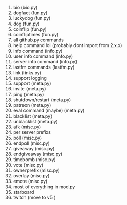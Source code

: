 1. bio (bio.py)
2. dogfact (fun.py)
3. luckydog (fun.py)
4. dog (fun.py)
5. coinflip (fun.py)
6. coinfliptimes (fun.py)
7. all github.py commands
8. help command lol (probably dont import from 2.x.x)
9. info command (info.py)
10. user info command (info.py)
11. server info command (info.py)
12. lastfm commands (lastfm.py)
13. link (links.py)
14. support logging
15. support (meta.py)
16. invite (meta.py)
17. ping (meta.py)
18. shutdown/restart (meta.py)
19. patreon (meta.py)
20. eval command (maybe) (meta.py)
21. blacklist (meta.py)
22. unblacklist (meta.py)
23. afk (misc.py)
24. per server prefixs
25. poll (misc.py)
26. endpoll (misc.py)
27. giveaway (misc.py)
28. endgiveaway (misc.py)
29. timebomb (misc.py)
30. vote (misc.py)
31. ownerprefix (misc.py)
32. overlay (misc.py)
33. emote (misc.py)
34. most of everything in mod.py
35. starboard
36. twitch (move to v5 )
